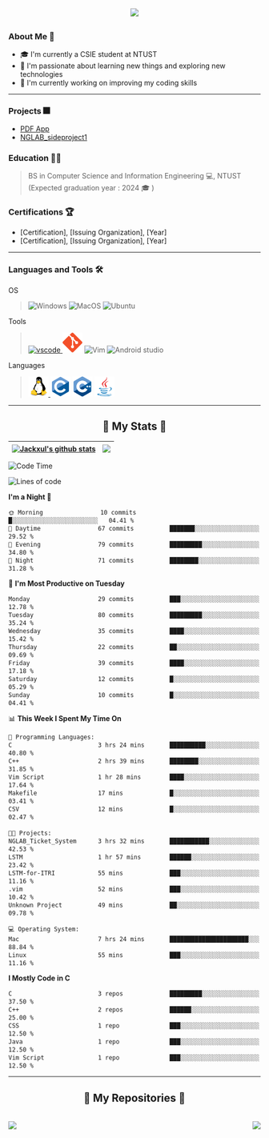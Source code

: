 <h1 align="center">
  <a href="https://git.io/typing-svg">
    <img src="https://readme-typing-svg.herokuapp.com/?lines=Hello,+There!+👋;This+is+Jack+Xul....;Nice+to+meet+you!&center=true&size=30">
  </a>
</h1>

### About Me 🐺
- 🎓 I'm currently a CSIE student at NTUST
- 🌱 I'm passionate about learning new things and exploring new technologies
- 🔭 I'm currently working on improving my coding skills
---

### Projects 🎆
- [PDF App](https://github.com/Jackxul/Android_studio)
- [NGLAB_sideproject1](https://github.com/Jackxul/NGLAB_Ticket_System)



### Education 🧑‍🎓
> BS in Computer Science and Information Engineering 💻, NTUST (Expected graduation year : 2024 🎓 )

### Certifications 🏆
- [Certification], [Issuing Organization], [Year]
- [Certification], [Issuing Organization], [Year]
---
###  Languages and Tools 🛠️

OS
> <img src="https://user-images.githubusercontent.com/25181517/186884150-05e9ff6d-340e-4802-9533-2c3f02363ee3.png" alt="Windows" width="40" height="40" />  <img src="https://user-images.githubusercontent.com/25181517/186884152-ae609cca-8cf1-4175-8d60-1ce1fa078ca2.png" alt="MacOS" width="40" height="40" />  <img src="https://user-images.githubusercontent.com/25181517/186884153-99edc188-e4aa-4c84-91b0-e2df260ebc33.png" alt="Ubuntu" width="40" height="40" />

Tools
> <a href="https://code.visualstudio.com/" target="_blank"> <img src="https://cdn.jsdelivr.net/gh/devicons/devicon/icons/vscode/vscode-original.svg" alt="vscode" width="40" height="40"/> </a> <img src="https://raw.githubusercontent.com/devicons/devicon/master/icons/git/git-original.svg" alt="Git" width="40" height="40"/> <img src="https://user-images.githubusercontent.com/25181517/192108889-232b3431-a585-4b36-a62d-9078bd3641d9.png" alt="Vim" width="40" height="40"/> <img src="https://user-images.githubusercontent.com/25181517/192108895-20dc3343-43e3-4a54-a90e-13a4abbc57b9.png" alt="Android studio" width="40" height="40" />

Languages
> <a href="https://www.linux.org/" target="_blank" rel="noreferrer"> <img src="https://raw.githubusercontent.com/devicons/devicon/master/icons/linux/linux-original.svg" alt="linux" width="40" height="40"/> </a>  <img src="https://raw.githubusercontent.com/devicons/devicon/master/icons/c/c-original.svg" alt="C" width="40" height="40"/> <img src="https://raw.githubusercontent.com/devicons/devicon/master/icons/cplusplus/cplusplus-original.svg" alt="C++" width="40" height="40"/> <img src="https://raw.githubusercontent.com/devicons/devicon/master/icons/java/java-original.svg" alt="Java" width="40" height="40"/>
> 
---

<h2 align="center">🦊 My Stats 🦊</h2>

| <a href="https://github.com/Jackxul?tab=repositories"><img align="center" src="https://github-readme-stats.vercel.app/api?username=Jackxul&show_icons=true&include_all_commits=true&theme=nightowl&hide_border=true" alt="Jackxul's github stats" /></a> | <img align="center" src="https://github-readme-stats.vercel.app/api/top-langs/?username=Jackxul&&hide=SCSS,CSS,EJS,HTML&langs_count=5&layout=compact&theme=blueberry&hide_border=true" /></a> |
| ------------- | ------------- |

<!--START_SECTION:waka-->
![Code Time](http://img.shields.io/badge/Code%20Time-44%20hrs%201%20min-blue)

![Lines of code](https://img.shields.io/badge/From%20Hello%20World%20I%27ve%20Written-172.4%20thousand%20lines%20of%20code-blue)

**I'm a Night 🦉** 

```text
🌞 Morning                10 commits          █░░░░░░░░░░░░░░░░░░░░░░░░   04.41 % 
🌆 Daytime                67 commits          ███████░░░░░░░░░░░░░░░░░░   29.52 % 
🌃 Evening                79 commits          █████████░░░░░░░░░░░░░░░░   34.80 % 
🌙 Night                  71 commits          ████████░░░░░░░░░░░░░░░░░   31.28 % 
```
📅 **I'm Most Productive on Tuesday** 

```text
Monday                   29 commits          ███░░░░░░░░░░░░░░░░░░░░░░   12.78 % 
Tuesday                  80 commits          █████████░░░░░░░░░░░░░░░░   35.24 % 
Wednesday                35 commits          ████░░░░░░░░░░░░░░░░░░░░░   15.42 % 
Thursday                 22 commits          ██░░░░░░░░░░░░░░░░░░░░░░░   09.69 % 
Friday                   39 commits          ████░░░░░░░░░░░░░░░░░░░░░   17.18 % 
Saturday                 12 commits          █░░░░░░░░░░░░░░░░░░░░░░░░   05.29 % 
Sunday                   10 commits          █░░░░░░░░░░░░░░░░░░░░░░░░   04.41 % 
```


📊 **This Week I Spent My Time On** 

```text
💬 Programming Languages: 
C                        3 hrs 24 mins       ██████████░░░░░░░░░░░░░░░   40.80 % 
C++                      2 hrs 39 mins       ████████░░░░░░░░░░░░░░░░░   31.85 % 
Vim Script               1 hr 28 mins        ████░░░░░░░░░░░░░░░░░░░░░   17.64 % 
Makefile                 17 mins             █░░░░░░░░░░░░░░░░░░░░░░░░   03.41 % 
CSV                      12 mins             █░░░░░░░░░░░░░░░░░░░░░░░░   02.47 % 

🐱‍💻 Projects: 
NGLAB_Ticket_System      3 hrs 32 mins       ███████████░░░░░░░░░░░░░░   42.53 % 
LSTM                     1 hr 57 mins        ██████░░░░░░░░░░░░░░░░░░░   23.42 % 
LSTM-for-ITRI            55 mins             ███░░░░░░░░░░░░░░░░░░░░░░   11.16 % 
.vim                     52 mins             ███░░░░░░░░░░░░░░░░░░░░░░   10.42 % 
Unknown Project          49 mins             ██░░░░░░░░░░░░░░░░░░░░░░░   09.78 % 

💻 Operating System: 
Mac                      7 hrs 24 mins       ██████████████████████░░░   88.84 % 
Linux                    55 mins             ███░░░░░░░░░░░░░░░░░░░░░░   11.16 % 
```

**I Mostly Code in C** 

```text
C                        3 repos             █████████░░░░░░░░░░░░░░░░   37.50 % 
C++                      2 repos             ██████░░░░░░░░░░░░░░░░░░░   25.00 % 
CSS                      1 repo              ███░░░░░░░░░░░░░░░░░░░░░░   12.50 % 
Java                     1 repo              ███░░░░░░░░░░░░░░░░░░░░░░   12.50 % 
Vim Script               1 repo              ███░░░░░░░░░░░░░░░░░░░░░░   12.50 % 
```




<!--END_SECTION:waka-->

---
<h2 align="center">📂 My Repositories 📂</h2>
<br>
<div width="100%" align="center">
  <a align="left" href="https://github.com/Jackxul/NGLAB_Ticket_System" title="NGLAB_Ticket_System"><img align="left" height="115" src="https://github-readme-stats.vercel.app/api/pin/?username=Jackxul&repo=NGLAB_Ticket_System&theme=react&border_color=61dafb&border_radius=10"></a><a align="right" href="https://github.com/Jackxul/Makefile" title="Makefile"><img align="right" height="115" src="https://github-readme-stats.vercel.app/api/pin/?username=Jackxul&repo=Makefile&theme=react&border_color=61dafb&border_radius=10"></a>
</div>
<br/><br/><br/><br/><br/><br/>


<!--
**Jackxul/Jackxul** is a ✨ _special_ ✨ repository because its `README.md` (this file) appears on your GitHub profile.

Here are some ideas to get you started:

- 🔭 I’m currently working on ...
- 🌱 I’m currently learning ...
- 👯 I’m looking to collaborate on ...
- 🤔 I’m looking for help with ...
- 💬 Ask me about ...
- 📫 How to reach me: ...
- 😄 Pronouns: ...
- ⚡ Fun fact: ...
-->
